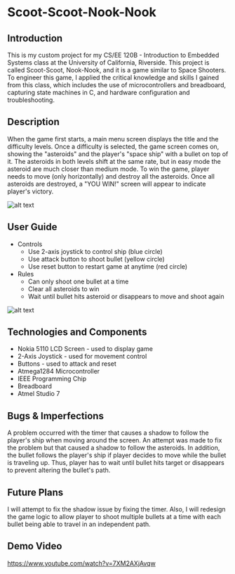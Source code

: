# Scoot-Scoot-Nook-Nook

## Introduction
This is my custom project for my CS/EE 120B - Introduction to Embedded Systems class at the University of California, Riverside. This project is called Scoot-Scoot, Nook-Nook, and it is a game similar to Space Shooters. To engineer this game, I applied the critical knowledge and skills I gained from this class, which includes the use of microcontrollers and breadboard, capturing state machines in C, and hardware configuration and troubleshooting.

## Description
When the game first starts, a main menu screen displays the title and the difficulty levels. Once a difficulty is selected, the game screen comes on, showing the "asteroids" and the player's "space ship" with a bullet on top of it. The asteroids in both levels shift at the same rate, but in easy mode the asteroid are much closer than medium mode. To win the game, player needs to move (only horizontally) and destroy all the asteroids. Once all asteroids are destroyed, a "YOU WIN!" screen will appear to indicate player's victory.

![alt text](https://github.com/vtruo009/Scoot-Scoot-Nook-Nook/blob/master/Images/Main%20Menu.jpg] "Main Menu")

## User Guide
* Controls
	* Use 2-axis joystick to control ship (blue circle)
	* Use attack button to shoot bullet (yellow circle)
	* Use reset button to restart game at anytime (red circle)
* Rules
	* Can only shoot one bullet at a time
	* Clear all asteroids to win
	* Wait until bullet hits asteroid or disappears to move and shoot again

![alt text](https://github.com/vtruo009/Scoot-Scoot-Nook-Nook/blob/master/Images/Setup.jpg "Seteup")

## Technologies and Components
* Nokia 5110 LCD Screen - used to display game
* 2-Axis Joystick - used for movement control
* Buttons - used to attack and reset
* Atmega1284 Microcontroller
* IEEE Programming Chip
* Breadboard
* Atmel Studio 7

## Bugs & Imperfections
A problem occurred with the timer that causes a shadow to follow the player's ship when moving around the screen. An attempt was made to fix the problem but that caused a shadow to follow the asteroids. In addition, the bullet follows the player's ship if player decides to move while the bullet is traveling up. Thus, player has to wait until bullet hits target or disappears to prevent altering the bullet's path.

## Future Plans
I will attempt to fix the shadow issue by fixing the timer. Also, I will redesign the game logic to allow player to shoot multiple bullets at a time with each bullet being able to travel in an independent path.

## Demo Video
https://www.youtube.com/watch?v=7XM2AXjAvqw
